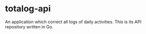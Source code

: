 # totalog-api
An application which correct all logs of daily activities. This is its API repository written in Go.
